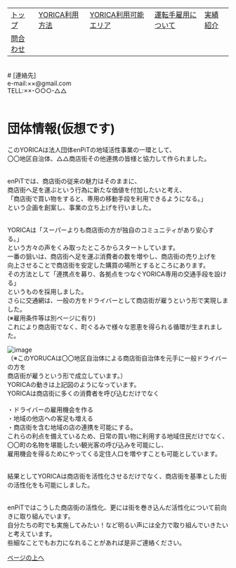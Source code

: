 <table>
<tr>
  <td><a href = "https://1625050744.gihub.io/BGroup/index.html">トップ</a><br></td>
  <td><a href = ".html">YORICA利用方法</a><br></td>
  <td><a href = "https://16-2505-020-7.github.io/YORICA/TimeTable.html">YORICA利用可能エリア</a><br></td>
  <td><a href = "https://kodai1221.github.io/employment/index.html">運転手雇用について</a><br></td>
  <td><a href = "https://16-2505-0468.github.io/w046ff/dandai.html">実績紹介</a><br></td><br>
</tr>
<tr>
  <td><a href = "hoby.html">問合わせ</a><br></td>
</tr>
</table><br>
# [連絡先]<br>
e-mail:××@gmail.com<br>
TELL:××-○○○-△△<br><br>

# 団体情報(仮想です)<br>
このYORICAは法人団体enPiTの地域活性事業の一環として、  
〇〇地区自治体、△△商店街その他連携の皆様と協力して作られました。<br><br>

enPiTでは、商店街の従来の魅力はそのままに、<br>
商店街へ足を運ぶという行為に新たな価値を付加したいと考え、<br>
「商店街で買い物をすると、専用の移動手段を利用できるようになる。」<br>
という企画を創案し、事業の立ち上げを行いました。<br><br>

YORICAは「スーパーよりも商店街の方が独自のコミュニティがあり安心する。」<br>
という方々の声をくみ取ったところからスタートしています。<br>
一番の狙いは、商店街へ足を運ぶ消費者の数を増やし、商店街の売り上げを<br>
向上させることで商店街を安定した購買の場所とするところにあります。<br>
その方法として「連携点を募り、各拠点をつなぐYORICA専用の交通手段を設ける」<br>
というものを採用しました。<br>
さらに交通網は、一般の方をドライバーとして商店街が雇うという形で実現しました。<br>
(※雇用条件等は別ページに有り)<br>
これにより商店街でなく、町ぐるみで様々な恩恵を得られる循環が生まれました。<br>

![image](/w046ff/zu.png)<br>
（※このYORUCAは〇〇地区自治体による商店街自治体を元手に一般ドライバーの方を<br>
商店街が雇うという形で成立しています。）<br>
YORICAの動きは上記図のようになっています。<br>
YORICAは商店街に多くの消費者を呼び込むだけでなく<br><br>
・ドライバーの雇用機会を作る<br>
・地域の他店への客足も増える<br>
・商店街を含む地域の店の連携を可能にする。<br>
これらの利点を備えているため、日常の買い物に利用する地域住民だけでなく、<br>
〇〇町の名物を堪能したい観光客の呼び込みを可能にし、<br>
雇用機会を得るためにやってくる定住人口を増やすことも可能としています。<br><br>

結果としてYORICAは商店街を活性化させるだけでなく、商店街を基準とした街の活性化をも可能にしました。<br><br>

enPiTではこうした商店街の活性化、更には街を巻き込んだ活性化について前向きに取り組んでいます。<br>
自分たちの町でも実施してみたい！など明るい声には全力で取り組んでいきたいと考えています。<br>
些細なことでもお力になれることがあれば是非ご連絡ください。
<p><a href = "./">ページの上へ</a></p>
